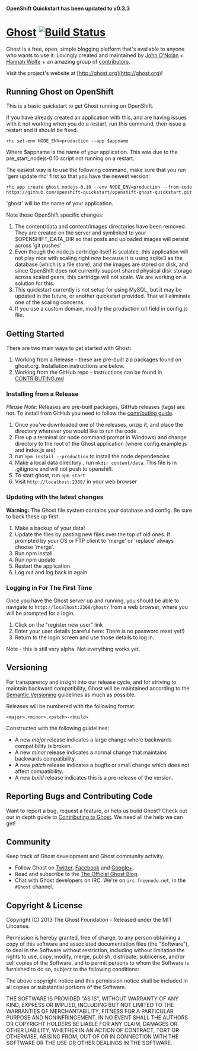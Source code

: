 #### OpenShift Quickstart has been updated to v0.3.3

# [Ghost](https://github.com/TryGhost/Ghost) [![Build Status](https://magnum.travis-ci.com/TryGhost/Ghost.png?token=hMRLUurj2P3wzBdscyQs&branch=master)](https://magnum.travis-ci.com/TryGhost/Ghost)

Ghost is a free, open, simple blogging platform that's available to anyone who wants to use it. Lovingly created and maintained by [John O'Nolan](http://twitter.com/JohnONolan) + [Hannah Wolfe](http://twitter.com/ErisDS) + an amazing group of [contributors](https://github.com/TryGhost/Ghost/contributors).

Visit the project's website at [http://ghost.org](http://ghost.org)!

## Running Ghost on OpenShift

This is a basic quickstart to get Ghost running on OpenShift.  

If you have already created an application with this, and are having issues with it not working when you do a restart, 
run this command, then issue a restart and it should be fixed.

	rhc set-env NODE_ENV=production --app $appname
	
Where $appname is the name of your application.  This was due to the pre_start_nodejs-0.10 script not running on a restart.

The easiest way is to use the following command, make sure that you run 'gem update rhc' first so that you have the newest version:

	rhc app create ghost nodejs-0.10 --env NODE_ENV=production --from-code https://github.com/openshift-quickstart/openshift-ghost-quickstart.git

'ghost' will be the name of your application.  

Note these OpenShift specific changes:

1. The content/data and content/images directories have been removed.  They are created on the server and symlinked to your $OPENSHIFT\_DATA\_DIR so that posts and uploaded images will persist across 'git pushes'
2. Even though the node.js cartridge itself is scalable, this application will not play nice with scaling right now because it is using sqlite3 as the database (which is a file store), and the images are stored on disk, and since OpenShift does not currently support shared physical disk storage across scaled gears, this cartridge will not scale.  We are working on a solution for this.
3. This quickstart currently is not setup for using MySQL, but it may be updated in the future, or another quickstart provided.  That will eliminate one of the scaling concerns.
4. If you use a custom domain, modify the production url field in config.js file.


## Getting Started

There are two main ways to get started with Ghost:

1. Working from a Release - these are pre-built zip packages found on ghost.org. Installation instructions are below.
2. Working from the GitHub repo - instructions can be found in [CONTRIBUTING.md](https://github.com/TryGhost/Ghost/blob/master/CONTRIBUTING.md)

### Installing from a Release

*Please Note:* Releases are pre-built packages, GitHub releases (tags) are not. To install from GitHub you need to follow the [contributing guide](https://github.com/TryGhost/Ghost/blob/master/CONTRIBUTING.md).

1.  Once you've downloaded one of the releases, unzip it, and place the directory wherever you would like to run the code
2.  Fire up a terminal (or node command prompt in Windows) and change directory to the root of the Ghost application (where config.example.js and index.js are)
4.  run `npm install --production` to install the node dependencies
4.  Make a local data directory , run `mkdir content/data`. This file is in .gitignore and will not push to openshift.
5.  To start ghost, run `npm start`
6.  Visit `http://localhost:2368/` in your web browser


### Updating with the latest changes

**Warning:** The Ghost file system contains your database and config. Be sure to back these up first.

1. Make a backup of your data!
2. Update the files by pasting new files over the top of old ones. If prompted by your OS or FTP client to 'merge' or 'replace' always choose 'merge'.
3. Run npm install
4. Run npm update
5. Restart the application
6. Log out and log back in again.


### Logging in For The First Time

Once you have the Ghost server up and running, you should be able to navigate to `http://localhost:2368/ghost/` from a web browser, where you will be prompted for a login.

1.  Click on the "register new user" link
2.  Enter your user details (careful here: There is no password reset yet!)
3.  Return to the login screen and use those details to log in.

Note - this is still very alpha. Not everything works yet.


## Versioning

For transparency and insight into our release cycle, and for striving to maintain backward compatibility, Ghost will be maintained according to the [Semantic Versioning](http://semver.org/) guidelines as much as possible.

Releases will be numbered with the following format:

`<major>.<minor>.<patch>-<build>`

Constructed with the following guidelines:

* A new *major* release indicates a large change where backwards compatibility is broken.
* A new *minor* release indicates a normal change that maintains backwards compatibility.
* A new *patch* release indicates a bugfix or small change which does not affect compatibility.
* A new *build* release indicates this is a pre-release of the version.


## Reporting Bugs and Contributing Code

Want to report a bug, request a feature, or help us build Ghost? Check out our in depth guide to [Contributing to Ghost](https://github.com/TryGhost/Ghost/blob/master/CONTRIBUTING.md). We need all the help we can get!


## Community

Keep track of Ghost development and Ghost community activity.

* Follow Ghost on [Twitter](http://twitter.com/TryGhost), [Facebook](http://facebook.com/tryghostapp) and [Google+](https://plus.google.com/114465948129362706086).
* Read and subscribe to the [The Official Ghost Blog](http://blog.ghost.org).
* Chat with Ghost developers on IRC. We're on `irc.freenode.net`, in the `#Ghost` channel.


## Copyright & License

Copyright (C) 2013 The Ghost Foundation - Released under the MIT Lincense.

Permission is hereby granted, free of charge, to any person obtaining a copy of this software and associated documentation files (the "Software"), to deal in the Software without restriction, including without limitation the rights to use, copy, modify, merge, publish, distribute, sublicense, and/or sell copies of the Software, and to permit persons to whom the Software is furnished to do so, subject to the following conditions:

The above copyright notice and this permission notice shall be included in all copies or substantial portions of the Software.

THE SOFTWARE IS PROVIDED "AS IS", WITHOUT WARRANTY OF ANY KIND, EXPRESS OR IMPLIED, INCLUDING BUT NOT LIMITED TO THE WARRANTIES OF MERCHANTABILITY, FITNESS FOR A PARTICULAR PURPOSE AND
NONINFRINGEMENT. IN NO EVENT SHALL THE AUTHORS OR COPYRIGHT HOLDERS BE LIABLE FOR ANY CLAIM, DAMAGES OR OTHER LIABILITY, WHETHER IN AN ACTION OF CONTRACT, TORT OR OTHERWISE, ARISING FROM, OUT OF OR IN CONNECTION WITH THE SOFTWARE OR THE USE OR OTHER DEALINGS IN THE SOFTWARE.
